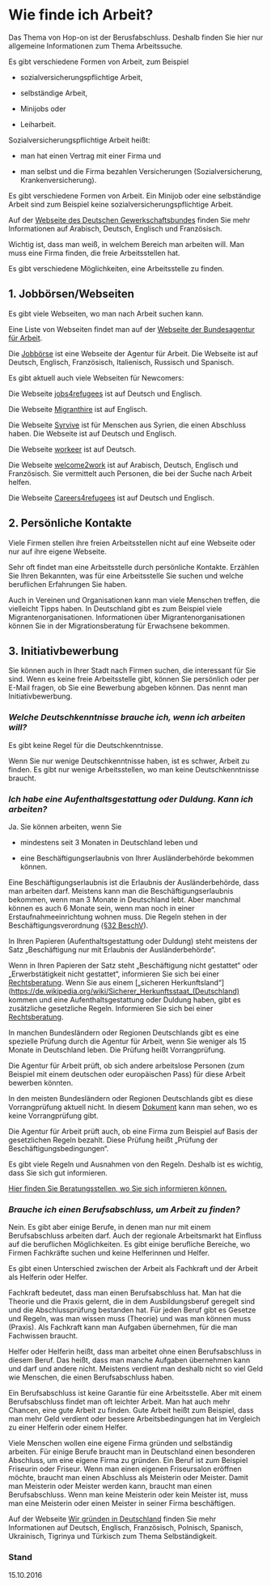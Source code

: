 # Wie finde ich Arbeit?

Das Thema von Hop-on ist der Berusfabschluss. Deshalb finden Sie hier nur allgemeine Informationen zum Thema Arbeitssuche.

Es gibt verschiedene Formen von Arbeit, zum Beispiel

* sozialversicherungspflichtige Arbeit,

* selbständige Arbeit,

* Minijobs oder

* Leiharbeit.


Sozialversicherungspflichtige Arbeit heißt:

* man hat einen Vertrag mit einer Firma und

* man selbst und die Firma bezahlen Versicherungen \(Sozialversicherung, Krankenversicherung\).


Es gibt verschiedene Formen von Arbeit. Ein Minijob oder eine selbständige Arbeit sind zum Beispiel keine sozialversicherungspflichtige Arbeit.

Auf der [Webseite des Deutschen Gewerkschaftsbundes](http://www.faire-mobilitaet.de/informationen/fluechtlingsflyer/++co++0b9be6ae-0ac2-11e6-9f5b-52540023ef1a) finden Sie mehr Informationen auf Arabisch, Deutsch, Englisch und Französisch.

Wichtig ist, dass man weiß, in welchem Bereich man arbeiten will. Man muss eine Firma finden, die freie Arbeitsstellen hat.

Es gibt verschiedene Möglichkeiten, eine Arbeitsstelle zu finden.

## 1. Jobbörsen\/Webseiten

Es gibt viele Webseiten, wo man nach Arbeit suchen kann.

Eine Liste von Webseiten findet man auf der [Webseite der Bundesagentur für Arbeit](https://www.arbeitsagentur.de/web/content/DE/BuergerinnenUndBuerger/ArbeitundBeruf/ArbeitsJobsuche/Detail/index.htm?dfContentId=L6019022DSTBAI485347).

Die [Jobbörse](https://jobboerse.arbeitsagentur.de/vamJB/startseite.html?kgr=as&aa=1&m=1&vorschlagsfunktionaktiv=true) ist eine Webseite der Agentur für Arbeit. Die Webseite ist auf Deutsch, Englisch, Französisch, Italienisch, Russisch und Spanisch.

Es gibt aktuell auch viele Webseiten für Newcomers:

Die Webseite [jobs4refugees](http://www.jobs4refugees.org/) ist auf Deutsch und Englisch.

Die Webseite [Migranthire](https://migranthire.com/) ist auf Englisch.

Die Webseite [Syrvive](https://de.syrvive.de/) ist für Menschen aus Syrien, die einen Abschluss haben. Die Webseite ist auf Deutsch und Englisch.

Die Webseite [workeer](https://workeer.de/jobs/) ist auf Deutsch.

Die Webseite [welcome2work](http://www.welcome2work.de/jobs/#s=1) ist auf Arabisch, Deutsch, Englisch und Französisch. Sie vermittelt auch Personen, die bei der Suche nach Arbeit helfen.

Die Webseite [Careers4refugees](http://www.careers4refugees.de/de/) ist auf Deutsch und Englisch.

## 2. Persönliche Kontakte

Viele Firmen stellen ihre freien Arbeitsstellen nicht auf eine Webseite oder nur auf ihre eigene Webseite.

Sehr oft findet man eine Arbeitsstelle durch persönliche Kontakte. Erzählen Sie Ihren Bekannten, was für eine Arbeitsstelle Sie suchen und welche beruflichen Erfahrungen Sie haben.

Auch in Vereinen und Organisationen kann man viele Menschen treffen, die vielleicht Tipps haben. In Deutschland gibt es zum Beispiel viele Migrantenorganisationen. Informationen über Migrantenorganisationen können Sie in der Migrationsberatung für Erwachsene bekommen.

## 3. Initiativbewerbung

Sie können auch in Ihrer Stadt nach Firmen suchen, die interessant für Sie sind. Wenn es keine freie Arbeitsstelle gibt, können Sie persönlich oder per E-Mail fragen, ob Sie eine Bewerbung abgeben können. Das nennt man Initiativbewerbung.

### _Welche Deutschkenntnisse brauche ich, wenn ich arbeiten will?_

Es gibt keine Regel für die Deutschkenntnisse.

Wenn Sie nur wenige Deutschkenntnisse haben, ist es schwer, Arbeit zu finden. Es gibt nur wenige Arbeitsstellen, wo man keine Deutschkenntnisse braucht.

### _Ich habe eine Aufenthaltsgestattung oder Duldung. Kann ich arbeiten?_

Ja. Sie können arbeiten, wenn Sie

* mindestens seit 3 Monaten in Deutschland leben und

* eine Beschäftigungserlaubnis von Ihrer Ausländerbehörde bekommen können.


Eine Beschäftigungserlaubnis ist die Erlaubnis der Ausländerbehörde, dass man arbeiten darf. Meistens kann man die Beschäftigungserlaubnis bekommen, wenn man 3 Monate in Deutschland lebt. Aber manchmal können es auch 6 Monate sein, wenn man noch in einer Erstaufnahmeeinrichtung wohnen muss. Die Regeln stehen in der Beschäftigungsverordnung \([§32 BeschV](https://www.gesetze-im-internet.de/beschv_2013/__32.html)\).

In Ihren Papieren \(Aufenthaltsgestattung oder Duldung\) steht meistens der Satz „Beschäftigung nur mit Erlaubnis der Ausländerbehörde“.

Wenn in Ihren Papieren der Satz steht „Beschäftigung nicht gestattet“ oder „Erwerbstätigkeit nicht gestattet“, informieren Sie sich bei einer [Rechtsberatung](#beratung). Wenn Sie aus einem [„sicheren Herkunftsland“](https://de.wikipedia.org/wiki/Sicherer_Herkunftsstaat_(Deutschland) kommen und eine Aufenthaltsgestattung oder Duldung haben, gibt es zusätzliche gesetzliche Regeln. Informieren Sie sich bei einer [Rechtsberatung](#beratung).

In manchen Bundesländern oder Regionen Deutschlands gibt es eine spezielle Prüfung durch die Agentur für Arbeit, wenn Sie weniger als 15 Monate in Deutschland leben. Die Prüfung heißt Vorrangprüfung.

Die Agentur für Arbeit prüft, ob sich andere arbeitslose Personen \(zum Beispiel mit einem deutschen oder europäischen Pass\) für diese Arbeit bewerben könnten.

In den meisten Bundesländern oder Regionen Deutschlands gibt es diese Vorrangprüfung aktuell nicht. In diesem [Dokument](http://www.bmas.de/SharedDocs/Downloads/DE/PDF-Schwerpunkte/vierte-verordnung-aenderung-beschaeftigungsverordnung.pdf;jsessionid=E834D34CDE40A83467AE2DD893282929?__blob=publicationFile&v=1) kann man sehen, wo es keine Vorrangprüfung gibt.

Die Agentur für Arbeit prüft auch, ob eine Firma zum Beispiel auf Basis der gesetzlichen Regeln bezahlt. Diese Prüfung heißt „Prüfung der Beschäftigungsbedingungen“.

Es gibt viele Regeln und Ausnahmen von den Regeln. Deshalb ist es wichtig, dass Sie sich gut informieren.

[Hier finden Sie Beratungsstellen, wo Sie sich informieren können.](file:///F:\HOOU\Fahrplan\Fertige%20Kapitel\aktuellste\@2016-09-03_ASA_de_formatiert.docx#migrationsberatung-rechtsberatung)

### _Brauche ich einen Berufsabschluss, um Arbeit zu finden?_

Nein. Es gibt aber einige Berufe, in denen man nur mit einem Berufsabschluss arbeiten darf.  Auch der regionale Arbeitsmarkt hat Einfluss auf die beruflichen Möglichkeiten. Es gibt einige berufliche Bereiche, wo Firmen Fachkräfte suchen und keine Helferinnen und Helfer.

Es gibt einen Unterschied zwischen der Arbeit als Fachkraft und der Arbeit als Helferin oder Helfer.

Fachkraft bedeutet, dass man einen Berufsabschluss hat. Man hat die Theorie und die Praxis gelernt, die in dem Ausbildungsberuf geregelt sind und die Abschlussprüfung bestanden hat. Für jeden Beruf gibt es Gesetze und Regeln, was man wissen muss \(Theorie\) und was man können muss \(Praxis\). Als Fachkraft kann man Aufgaben übernehmen, für die man Fachwissen braucht.

Helfer oder Helferin heißt, dass man arbeitet ohne einen Berufsabschluss in diesem Beruf. Das heißt, dass man manche Aufgaben übernehmen kann und darf und andere nicht. Meistens verdient man deshalb nicht so viel Geld wie Menschen, die einen Berufsabschluss haben.

Ein Berufsabschluss ist keine Garantie für eine Arbeitsstelle. Aber mit einem Berufsabschluss findet man oft leichter Arbeit. Man hat auch mehr Chancen, eine gute Arbeit zu finden. Gute Arbeit heißt zum Beispiel, dass man mehr Geld verdient oder bessere Arbeitsbedingungen hat im Vergleich zu einer Helferin oder einem Helfer.

Viele Menschen wollen eine eigene Firma gründen und selbständig arbeiten. Für einige Berufe braucht man in Deutschland einen besonderen Abschluss, um eine eigene Firma zu gründen. Ein Beruf ist zum Beispiel Friseurin oder Friseur. Wenn man einen eigenen Friseursalon eröffnen möchte, braucht man einen Abschluss als Meisterin oder Meister. Damit man Meisterin oder Meister werden kann, braucht man einen Berufsabschluss. Wenn man keine Meisterin oder kein Meister ist, muss man eine Meisterin oder einen Meister in seiner Firma beschäftigen.

Auf der Webseite [Wir gründen in Deutschland](http://www.wir-gruenden-in-deutschland.de/) finden Sie mehr Informationen auf Deutsch, Englisch, Französisch, Polnisch, Spanisch, Ukrainisch, Tigrinya und Türkisch zum Thema Selbständigkeit.

### Stand

15.10.2016

